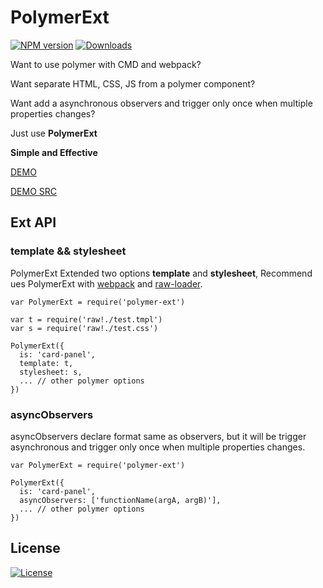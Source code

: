 PolymerExt
===

[![NPM version][npm-image]][npm-url]
[![Downloads][downloads-image]][downloads-url]

Want to use polymer with CMD and webpack?

Want separate HTML, CSS, JS from a polymer component?

Want add a asynchronous observers and trigger only once when multiple properties changes?

Just use **PolymerExt**

**Simple and Effective**

[DEMO](http://yutingzhao.com/polymer-ext/test/test.html)

[DEMO SRC](https://github.com/yutingzhao1991/polymer-ext/blob/master/test/test.js)

Ext API
---

### template && stylesheet


PolymerExt Extended two options **template** and **stylesheet**, Recommend ues PolymerExt with [webpack](http://webpack.github.io/docs/) and [raw-loader](https://github.com/webpack/raw-loader).


```
var PolymerExt = require('polymer-ext')

var t = require('raw!./test.tmpl')
var s = require('raw!./test.css')

PolymerExt({
  is: 'card-panel',
  template: t,
  stylesheet: s,
  ... // other polymer options
})
```

### asyncObservers

asyncObservers declare format same as observers, but it will be trigger asynchronous and trigger only once when multiple properties changes.

```
var PolymerExt = require('polymer-ext')

PolymerExt({
  is: 'card-panel',
  asyncObservers: ['functionName(argA, argB)'],
  ... // other polymer options
})
```


License
---

[![License][license-image]][license-url]

[npm-image]: https://img.shields.io/npm/v/polymer-ext.svg?style=flat-square
[npm-url]: https://npmjs.org/package/polymer-ext
[downloads-image]: http://img.shields.io/npm/dm/polymer-ext.svg?style=flat-square
[downloads-url]: https://npmjs.org/package/polymer-ext
[license-image]: http://img.shields.io/npm/l/polymer-ext.svg?style=flat-square
[license-url]: #
